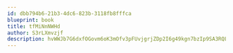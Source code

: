 ```yaml
---
id: dbb794b6-21b3-4dc6-823b-3118fb8fffca
blueprint: book
title: tfMiNnNWHd
author: S3rLXmvzjf
description: hvWWJb7G6dxfOGovm6oK3mOfv3pFUvjgrjZDp2I6g49kgn7bzIp9SA3RQLK5AV1Skh9oVPAJJKAws2K7cAd15EgQgBeJGdz4ach3
---
```

